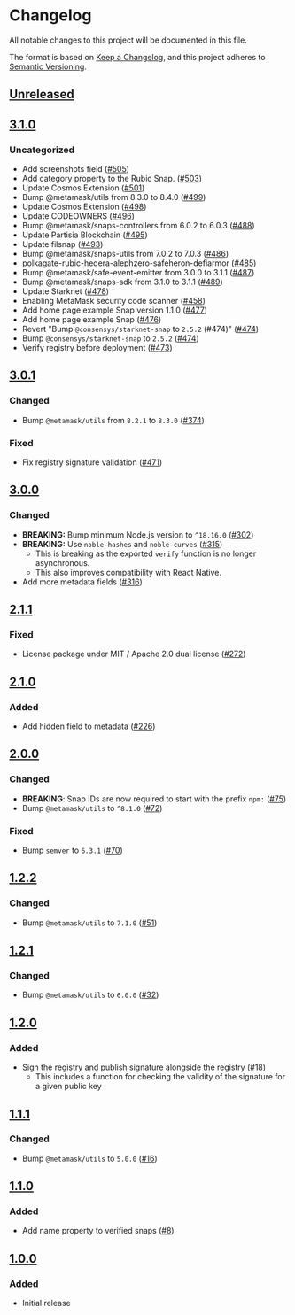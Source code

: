 # Changelog
All notable changes to this project will be documented in this file.

The format is based on [Keep a Changelog](https://keepachangelog.com/en/1.0.0/),
and this project adheres to [Semantic Versioning](https://semver.org/spec/v2.0.0.html).

## [Unreleased]

## [3.1.0]
### Uncategorized
- Add screenshots field ([#505](https://github.com/MetaMask/snaps-registry/pull/505))
- Add category property to the Rubic Snap. ([#503](https://github.com/MetaMask/snaps-registry/pull/503))
- Update Cosmos Extension ([#501](https://github.com/MetaMask/snaps-registry/pull/501))
- Bump @metamask/utils from 8.3.0 to 8.4.0 ([#499](https://github.com/MetaMask/snaps-registry/pull/499))
- Update Cosmos Extension ([#498](https://github.com/MetaMask/snaps-registry/pull/498))
- Update CODEOWNERS ([#496](https://github.com/MetaMask/snaps-registry/pull/496))
- Bump @metamask/snaps-controllers from 6.0.2 to 6.0.3 ([#488](https://github.com/MetaMask/snaps-registry/pull/488))
- Update Partisia Blockchain ([#495](https://github.com/MetaMask/snaps-registry/pull/495))
- Update filsnap ([#493](https://github.com/MetaMask/snaps-registry/pull/493))
- Bump @metamask/snaps-utils from 7.0.2 to 7.0.3 ([#486](https://github.com/MetaMask/snaps-registry/pull/486))
- polkagate-rubic-hedera-alephzero-safeheron-defiarmor ([#485](https://github.com/MetaMask/snaps-registry/pull/485))
- Bump @metamask/safe-event-emitter from 3.0.0 to 3.1.1 ([#487](https://github.com/MetaMask/snaps-registry/pull/487))
- Bump @metamask/snaps-sdk from 3.1.0 to 3.1.1 ([#489](https://github.com/MetaMask/snaps-registry/pull/489))
- Update Starknet ([#478](https://github.com/MetaMask/snaps-registry/pull/478))
- Enabling MetaMask security code scanner ([#458](https://github.com/MetaMask/snaps-registry/pull/458))
- Add home page example Snap version 1.1.0 ([#477](https://github.com/MetaMask/snaps-registry/pull/477))
- Add home page example Snap ([#476](https://github.com/MetaMask/snaps-registry/pull/476))
- Revert "Bump `@consensys/starknet-snap` to `2.5.2` (#474)" ([#474](https://github.com/MetaMask/snaps-registry/pull/474))
- Bump `@consensys/starknet-snap` to `2.5.2` ([#474](https://github.com/MetaMask/snaps-registry/pull/474))
- Verify registry before deployment ([#473](https://github.com/MetaMask/snaps-registry/pull/473))

## [3.0.1]
### Changed
- Bump `@metamask/utils` from `8.2.1` to `8.3.0` ([#374](https://github.com/MetaMask/snaps-registry/pull/374))

### Fixed
- Fix registry signature validation ([#471](https://github.com/MetaMask/snaps-registry/pull/471))

## [3.0.0]
### Changed
- **BREAKING:** Bump minimum Node.js version to `^18.16.0` ([#302](https://github.com/MetaMask/snaps-registry/pull/302))
- **BREAKING:** Use `noble-hashes` and `noble-curves` ([#315](https://github.com/MetaMask/snaps-registry/pull/315))
  - This is breaking as the exported `verify` function is no longer asynchronous.
  - This also improves compatibility with React Native.
- Add more metadata fields ([#316](https://github.com/MetaMask/snaps-registry/pull/316))

## [2.1.1]
### Fixed
- License package under MIT / Apache 2.0 dual license ([#272](https://github.com/MetaMask/snaps-registry/pull/272))

## [2.1.0]
### Added
- Add hidden field to metadata ([#226](https://github.com/MetaMask/snaps-registry/pull/226))

## [2.0.0]
### Changed
- **BREAKING**: Snap IDs are now required to start with the prefix `npm:` ([#75](https://github.com/MetaMask/snaps-registry/pull/75))
- Bump `@metamask/utils` to `^8.1.0` ([#72](https://github.com/MetaMask/snaps-registry/pull/72))

### Fixed
- Bump `semver` to `6.3.1` ([#70](https://github.com/MetaMask/snaps-registry/pull/70))

## [1.2.2]
### Changed
- Bump `@metamask/utils` to `7.1.0` ([#51](https://github.com/MetaMask/snaps-registry/pull/51))

## [1.2.1]
### Changed
- Bump `@metamask/utils` to `6.0.0` ([#32](https://github.com/MetaMask/snaps-registry/pull/32))

## [1.2.0]
### Added
- Sign the registry and publish signature alongside the registry ([#18](https://github.com/MetaMask/snaps-registry/pull/18))
  - This includes a function for checking the validity of the signature for a given public key

## [1.1.1]
### Changed
- Bump `@metamask/utils` to `5.0.0` ([#16](https://github.com/MetaMask/snaps-registry/pull/16))

## [1.1.0]
### Added
- Add name property to verified snaps ([#8](https://github.com/MetaMask/snaps-registry/pull/8))

## [1.0.0]
### Added
- Initial release

[Unreleased]: https://github.com/MetaMask/snaps-registry/compare/v3.1.0...HEAD
[3.1.0]: https://github.com/MetaMask/snaps-registry/compare/v3.0.1...v3.1.0
[3.0.1]: https://github.com/MetaMask/snaps-registry/compare/v3.0.0...v3.0.1
[3.0.0]: https://github.com/MetaMask/snaps-registry/compare/v2.1.1...v3.0.0
[2.1.1]: https://github.com/MetaMask/snaps-registry/compare/v2.1.0...v2.1.1
[2.1.0]: https://github.com/MetaMask/snaps-registry/compare/v2.0.0...v2.1.0
[2.0.0]: https://github.com/MetaMask/snaps-registry/compare/v1.2.2...v2.0.0
[1.2.2]: https://github.com/MetaMask/snaps-registry/compare/v1.2.1...v1.2.2
[1.2.1]: https://github.com/MetaMask/snaps-registry/compare/v1.2.0...v1.2.1
[1.2.0]: https://github.com/MetaMask/snaps-registry/compare/v1.1.1...v1.2.0
[1.1.1]: https://github.com/MetaMask/snaps-registry/compare/v1.1.0...v1.1.1
[1.1.0]: https://github.com/MetaMask/snaps-registry/compare/v1.0.0...v1.1.0
[1.0.0]: https://github.com/MetaMask/snaps-registry/releases/tag/v1.0.0
